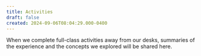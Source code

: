 ```yaml
---
title: Activities
draft: false
created: 2024-09-06T08:04:29.000-0400
---
```

When we complete full-class activities away from our desks, summaries of the experience and the concepts we explored will be shared here.